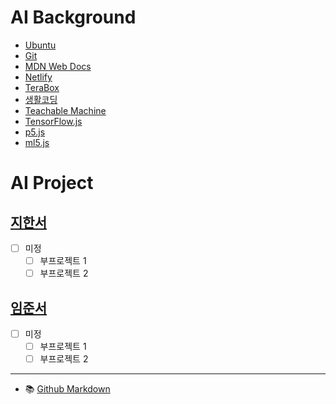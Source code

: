 # AI Background
- [Ubuntu](./background/ubuntu.md)
- [Git](./background/git.md)
- [MDN Web Docs](https://developer.mozilla.org/ko/)
- [Netlify](https://www.netlify.com/)
- [TeraBox](https://www.terabox.com/)
- [생활코딩](https://opentutorials.org/course/1)
- [Teachable Machine](https://teachablemachine.withgoogle.com/)
- [TensorFlow.js](https://www.tensorflow.org/js/)
- [p5.js](https://p5js.org/)
- [ml5.js](https://ml5js.org/)


# AI Project
## [지한서](./han-seo/project.md) 
- [ ] 미정  
  - [ ] 부프로젝트 1
  - [ ] 부프로젝트 2

## [임준서](./joon-seo/project.md)
- [ ] 미정  
  - [ ] 부프로젝트 1
  - [ ] 부프로젝트 2

---

- :books: [Github Markdown](https://docs.github.com/en/get-started/writing-on-github/getting-started-with-writing-and-formatting-on-github/basic-writing-and-formatting-syntax)
